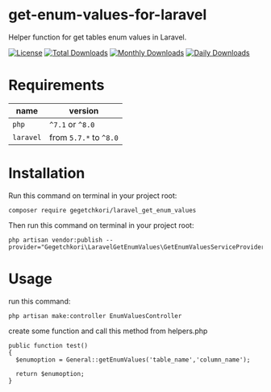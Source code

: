 # get-enum-values-for-laravel
Helper function for get tables enum values in Laravel.

[![License](https://poser.pugx.org/gegetchkori/laravel_get_enum_values/license)](https://packagist.org/packages/gegetchkori/laravel_get_enum_values)
[![Total Downloads](https://poser.pugx.org/gegetchkori/laravel_get_enum_values/downloads)](https://packagist.org/packages/gegetchkori/laravel_get_enum_values)
[![Monthly Downloads](https://poser.pugx.org/gegetchkori/laravel_get_enum_values/d/monthly)](https://packagist.org/packages/gegetchkori/laravel_get_enum_values)
[![Daily Downloads](https://poser.pugx.org/gegetchkori/laravel_get_enum_values/d/daily)](https://packagist.org/packages/gegetchkori/laravel_get_enum_values)



# Requirements

| name | version |
| ---- | ------- |
| `php`  | `^7.1` or `^8.0` |
| `laravel` | from `5.7.*` to `^8.0` |



# Installation

Run this command on terminal in your project root:

```
composer require gegetchkori/laravel_get_enum_values
```

Then run this command on terminal in your project root:

```
php artisan vendor:publish --provider="Gegetchkori\LaravelGetEnumValues\GetEnumValuesServiceProvider"
```

# Usage

run this command:

```
php artisan make:controller EnumValuesController
```

create some function and call this method from helpers.php

```
public function test() 
{
  $enumoption = General::getEnumValues('table_name','column_name');
  
  return $enumoption;
}
```

